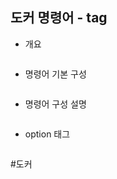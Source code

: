 ## 도커 명령어 - tag

- 개요
```txt

```

- 명령어 기본 구성
```bash

```

- 명령어 구성 설명
```bash

```

- option 태그
```bash

```

#도커